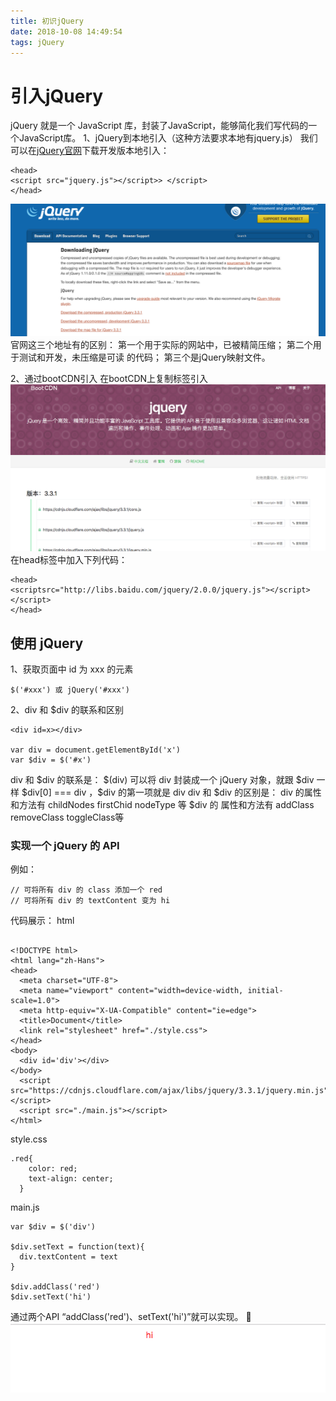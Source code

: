 ```yaml
---
title: 初识jQuery
date: 2018-10-08 14:49:54
tags: jQuery
---
```

# 引入jQuery
jQuery 就是一个 JavaScript 库，封装了JavaScript，能够简化我们写代码的一个JavaScript库。
1、jQuery到本地引入（这种方法要求本地有jquery.js）
我们可以在[jQuery官网](http://jquery.com/download/)下载开发版本地引入：
```
<head> 
<script src="jquery.js"></script>> </script>
</head>
```
![](初识jQuery/2.png)
官网这三个地址有的区别：
第一个用于实际的网站中，已被精简压缩；
第二个用于测试和开发，未压缩是可读 的代码；
第三个是jQuery映射文件。

2、通过bootCDN引入
在bootCDN上复制标签引入
![](初识jQuery/1.png)
在head标签中加入下列代码：
```
<head> 
<scriptsrc="http://libs.baidu.com/jquery/2.0.0/jquery.js"></script></script> 
</head>
```

## 使用 jQuery
1、获取页面中 id 为 xxx 的元素
```
$('#xxx') 或 jQuery('#xxx')
```
2、div 和 $div 的联系和区别
```
<div id=x></div>

var div = document.getElementById('x')
var $div = $('#x')
```
div 和 \$div 的联系是：
\$(div) 可以将 div 封装成一个 jQuery 对象，就跟 \$div 一样
\$div[0] === div ，\$div 的第一项就是 div
div 和 \$div 的区别是：
div 的属性和方法有 childNodes firstChid nodeType 等
\$div 的 属性和方法有 addClass removeClass toggleClass等

### 实现一个 jQuery 的 API
例如：
```
// 可将所有 div 的 class 添加一个 red
// 可将所有 div 的 textContent 变为 hi
```
代码展示：
html
```

<!DOCTYPE html>
<html lang="zh-Hans">
<head>
  <meta charset="UTF-8">
  <meta name="viewport" content="width=device-width, initial-scale=1.0">
  <meta http-equiv="X-UA-Compatible" content="ie=edge">
  <title>Document</title>
  <link rel="stylesheet" href="./style.css">
</head>
<body>
  <div id='div'></div>
</body>
  <script src="https://cdnjs.cloudflare.com/ajax/libs/jquery/3.3.1/jquery.min.js"></script>
  <script src="./main.js"></script>
</html>
```
style.css
```
.red{
    color: red;
    text-align: center;
  }
```
main.js
```
var $div = $('div')

$div.setText = function(text){
  div.textContent = text
}

$div.addClass('red')
$div.setText('hi')
```
通过两个API “addClass('red')、setText('hi')”就可以实现。
![](初识jQuery/3.png)






